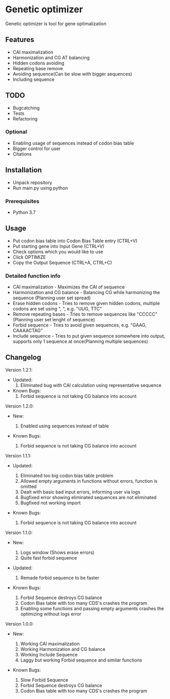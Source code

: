 # Genetic optimizer #

Genetic optimizer is tool for gene optimalization

## Features ##

- CAI maximalization
- Harmonization and CG AT balancing
- Hidden codons avoiding
- Repeating base remove
- Avoiding sequence(Can be slow with bigger sequences)
- Including sequence

## TODO ##

- Bugcatching
- Tests
- Refactoring

### Optional ###

- Enabling usage of sequences instead of codon bias table
- Bigger control for user
- Citations

## Installation ##

- Unpack repository
- Run main.py using python

### Prerequisites ###

- Python 3.7

## Usage ##

- Put codon bias table into Codon Bias Table entry (CTRL+V)
- Put starting gene into Input Gene (CTRL+V)
- Check options which you would like to use
- Click OPTIMIZE
- Copy the Output Sequence (CTRL+A, CTRL+C)

### Detailed function info ###

- CAI maximalization - Maximizes the CAI of sequence
- Harmonization and CG balance - Balancing CG while harmonizing the sequence (Planning user set spread)
- Erase hidden codons - Tries to remove given hidden codons, multiple codons are set using ", ", e.g. "UUG, TTC"
- Remove repeating bases - Tries to remove sequences like "CCCCC" (Planning user set lenght of sequence)
- Forbid sequence - Tries to avoid given sequences, e.g. "GAAG, CAAAACTAG"
- Include sequence - Tries to put given sequence somewhere into output, supports only 1 sequence at once(Planning multiple sequences)

## Changelog ##

Version 1.2.1:

- Updated:
    1. Eliminated bug with CAI calculation using representative sequence
- Known Bugs:
    1. Forbid sequence is not taking CG balance into account

Version 1.2.0:

- New:
    1. Enabled using sequences instead of table

- Known Bugs:
    1. Forbid sequence is not taking CG balance into account

Version 1.1.1:

- Updated:
    1. Eliminated too big codon bias table problem
    2. Allowed empty arguments in functions without errors, function is omitted
    3. Dealt with basic bad input errors, informing user via logs
    4. Bugfixed error showing eliminated sequences are not eliminated
    5. Bugfixed not working import

- Known Bugs:
    1. Forbid sequence is not taking CG balance into account

Version 1.1.0:

- New:

    1. Logs window (Shows erase errors)
    2. Quite fast forbid sequence

- Updated:

    1. Remade forbid sequence to be faster

- Known Bugs:

    1. Forbid Sequence destroys CG balance
    2. Codon Bias table with too many CDS's crashes the program
    3. Enabling some functions and passing empty arguments crashes the optimizing without logs error

Version 1.0.0:

- New:

    1. Working CAI maximalization
    2. Working Harmonization and CG balance
    3. Working Include Sequence
    4. Laggy but working Forbid sequence and similar functions

- Known Bugs:

    1. Slow Forbid Sequence
    2. Forbid Sequence destroys CG balance
    3. Codon Bias table with too many CDS's crashes the program
